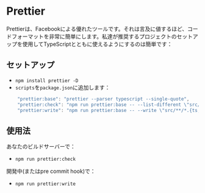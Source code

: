# Prettier

Prettierは、Facebookによる優れたツールです。それは言及に値するほど、コードフォーマットを非常に簡単にします。私達が推奨するプロジェクトのセットアップを使用してTypeScriptとともに使えるようにするのは簡単です：

## セットアップ

* `npm install prettier -D`
* `scripts`を`package.json`に追加します：

```javascript
    "prettier:base": "prettier --parser typescript --single-quote",
    "prettier:check": "npm run prettier:base -- --list-different \"src/**/*.{ts,tsx}\"",
    "prettier:write": "npm run prettier:base -- --write \"src/**/*.{ts,tsx}\""
```

## 使用法

あなたのビルドサーバーで：

* `npm run prettier:check`

開発中\(またはpre commit hook\)で：

* `npm run prettier:write`

